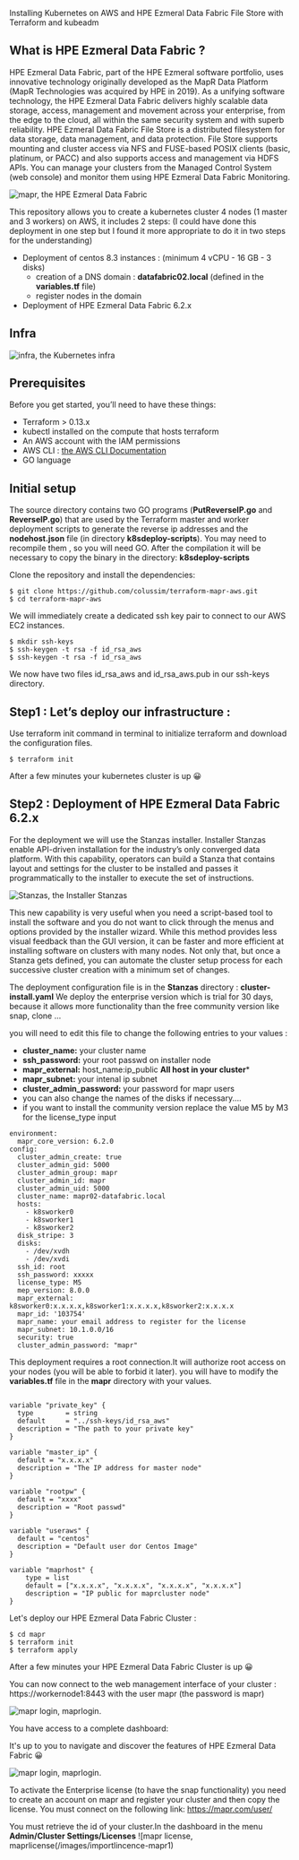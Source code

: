 Installing Kubernetes on AWS and HPE Ezmeral Data Fabric File Store with Terraform and kubeadm


## What is HPE Ezmeral Data Fabric ?

HPE Ezmeral Data Fabric, part of the HPE Ezmeral software portfolio, uses innovative technology originally developed as the MapR Data Platform (MapR Technologies was acquired by HPE in 2019). As a unifying software technology, the HPE Ezmeral Data Fabric delivers highly scalable data storage, access, management and movement across your enterprise, from the edge to the cloud, all within the same security system and with superb reliability.
HPE Ezmeral Data Fabric File Store is a distributed filesystem for data storage, data management, and data protection. File Store supports mounting and cluster access via NFS and FUSE-based POSIX clients (basic, platinum, or PACC) and also supports access and management via HDFS APIs.
You can manage your clusters from the Managed Control System (web console) and monitor them using HPE Ezmeral Data Fabric Monitoring. 

![mapr, the HPE Ezmeral Data Fabric](/images/MapR-XD-Architectural_Graphic.png)

This repository allows you to create a kubernetes cluster 4 nodes (1 master and 3 workers) on AWS, it includes 2 steps: (I could have done this deployment in one step but I found it more appropriate to do it in two steps for the understanding)
 - Deployment of centos 8.3 instances : (minimum 4 vCPU - 16 GB - 3 disks)
    - creation of a DNS domain : **datafabric02.local** (defined in the **variables.tf** file)
    - register nodes in the domain 
 - Deployment of HPE Ezmeral Data Fabric 6.2.x

## Infra
![infra, the Kubernetes infra](/images/archi.png)

## Prerequisites

Before you get started, you’ll need to have these things:
* Terraform > 0.13.x
* kubectl installed on the compute that hosts terraform
* An AWS account with the IAM permissions
* AWS CLI : [the AWS CLI Documentation](https://github.com/aws/aws-cli/tree/v2)
* GO language

## Initial setup

The source directory contains two GO programs (**PutReverseIP.go** and **ReverseIP.go**) that are used by the Terraform master and worker deployment scripts to generate the reverse ip addresses and the **nodehost.json** file (in directory **k8sdeploy-scripts**).
You may need to recompile them , so you will need GO. After the compilation it will be necessary to copy the binary in the directory: **k8sdeploy-scripts**


Clone the repository and install the dependencies:

```
$ git clone https://github.com/colussim/terraform-mapr-aws.git
$ cd terraform-mapr-aws
```

We will immediately create a dedicated ssh key pair to connect to our AWS EC2 instances.

```
$ mkdir ssh-keys
$ ssh-keygen -t rsa -f id_rsa_aws
$ ssh-keygen -t rsa -f id_rsa_aws
```

We now have two files id_rsa_aws and id_rsa_aws.pub in our ssh-keys directory.

## Step1 : Let’s deploy our infrastructure :

Use terraform init command in terminal to initialize terraform and download the configuration files.


```
$ terraform init
```
After a few minutes your kubernetes cluster is up 😀 

## Step2 : Deployment of HPE Ezmeral Data Fabric 6.2.x

For the deployment we will use the Stanzas installer.
Installer Stanzas enable  API-driven installation for the industry’s only converged data platform.  With this capability, operators can build a Stanza that contains layout  and settings for the cluster to be installed and passes it  programmatically to the installer to execute the set of instructions.

![Stanzas, the Installer Stanzas](/images/stanza.png)

This  new capability is very useful when you need a script-based tool to  install the software and you do not want to click through the menus and  options provided by the installer wizard. While this method provides  less visual feedback than the GUI version, it can be faster and more  efficient at installing software on clusters with many nodes. Not only  that, but once a Stanza gets defined, you can automate the cluster setup  process for each successive cluster creation with a minimum set of  changes.


The deployment configuration file is in the **Stanzas** directory : **cluster-install.yaml**
We deploy the enterprise version which is trial for 30 days, because it allows more functionality than the free community version like snap, clone ...

you will need to edit this file to change the following entries to your values :

- **cluster_name:** your cluster name
- **ssh_password:** your root passwd on installer node
- **mapr_external:** host_name:ip_public  **All host in your cluster***
- **mapr_subnet:** your intenal ip subnet
- **cluster_admin_password:** your password for mapr users
- you can also change the names of the disks if necessary....
- if you want to install the community version replace the value M5 by M3 for the license_type input

```
environment:
  mapr_core_version: 6.2.0
config:
  cluster_admin_create: true
  cluster_admin_gid: 5000
  cluster_admin_group: mapr
  cluster_admin_id: mapr
  cluster_admin_uid: 5000
  cluster_name: mapr02-datafabric.local
  hosts:
    - k8sworker0 
    - k8sworker1 
    - k8sworker2 
  disk_stripe: 3
  disks:
    - /dev/xvdh
    - /dev/xvdi
  ssh_id: root 
  ssh_password: xxxxx
  license_type: M5
  mep_version: 8.0.0
  mapr_external: k8sworker0:x.x.x.x,k8sworker1:x.x.x.x,k8sworker2:x.x.x.x
  mapr_id: '103754'
  mapr_name: your email address to register for the license
  mapr_subnet: 10.1.0.0/16
  security: true
  cluster_admin_password: "mapr"
```
This deployment requires a root connection.It will authorize root access on your nodes (you will be able to forbid it later). you will have to modify the **variables.tf** file in the **mapr** directory with your values.

```

variable "private_key" {
  type        = string
  default     = "../ssh-keys/id_rsa_aws"
  description = "The path to your private key"
}

variable "master_ip" {
  default = "x.x.x.x" 
  description = "The IP address for master node"
}

variable "rootpw" {
  default = "xxxx"
  description = "Root passwd"
}

variable "useraws" {
  default = "centos"
  description = "Default user dor Centos Image"
}

variable "maprhost" {
    type = list
    default = ["x.x.x.x", "x.x.x.x", "x.x.x.x", "x.x.x.x"]
    description = "IP public for maprcluster node"
}

```

Let's deploy our HPE Ezmeral Data Fabric Cluster :

```
$ cd mapr
$ terraform init
$ terraform apply

```

After a few minutes your HPE Ezmeral Data Fabric Cluster is up 😀 

You can now connect to the web management interface of your cluster : https://workernode1:8443 with the user mapr (the password is mapr)

![mapr login, maprlogin](/images/login2-ui.png).

You have access to a complete dashboard: 

It's up to you to navigate and discover the features of HPE Ezmeral Data Fabric 😀 

![mapr login, maprlogin](/images/dashboard-infos1.png).


To activate the Enterprise license (to have the snap functionality) you need to create an account on mapr and register your cluster and then copy the license.
You must connect on the following link: https://mapr.com/user/

You must retrieve the id of your cluster.In the dashboard in the menu **Admin/Cluster Settings/Licenses**
![mapr license, maprlicense(/images/importlincence-mapr1)


